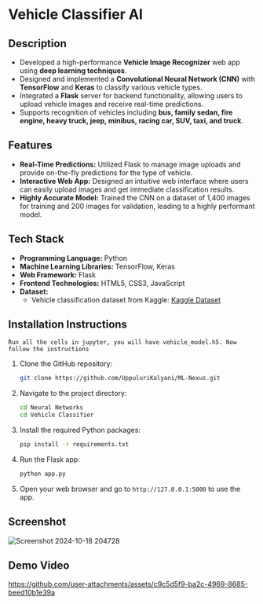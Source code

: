 # Vehicle Classifier AI

## Description

- Developed a high-performance **Vehicle Image Recognizer** web app using **deep learning techniques**.
- Designed and implemented a **Convolutional Neural Network (CNN)** with **TensorFlow** and **Keras** to classify various vehicle types.
- Integrated a **Flask** server for backend functionality, allowing users to upload vehicle images and receive real-time predictions.
- Supports recognition of vehicles including **bus, family sedan, fire engine, heavy truck, jeep, minibus, racing car, SUV, taxi, and truck**.

## Features

- **Real-Time Predictions:** Utilized Flask to manage image uploads and provide on-the-fly predictions for the type of vehicle.
- **Interactive Web App:** Designed an intuitive web interface where users can easily upload images and get immediate classification results.
- **Highly Accurate Model:** Trained the CNN on a dataset of 1,400 images for training and 200 images for validation, leading to a highly performant model.

## Tech Stack

- **Programming Language:** Python
- **Machine Learning Libraries:** TensorFlow, Keras
- **Web Framework:** Flask
- **Frontend Technologies:** HTML5, CSS3, JavaScript
- **Dataset:** 
  - Vehicle classification dataset from Kaggle: [Kaggle Dataset](https://www.kaggle.com/datasets/marquis03/vehicle-classification)

## Installation Instructions

`Run all the cells in jupyter, you will have vehicle_model.h5. Now follow the instructions`

1. Clone the GitHub repository:
   ```bash
   git clone https://github.com/UppuluriKalyani/ML-Nexus.git
   ```

2. Navigate to the project directory:
   ```bash
   cd Neural Networks
   cd Vehicle Classifier
   ```

3. Install the required Python packages:
   ```bash
   pip install -r requirements.txt
   ```

4. Run the Flask app:
   ```bash
   python app.py
   ```

5. Open your web browser and go to `http://127.0.0.1:5000` to use the app.

## Screenshot

![Screenshot 2024-10-18 204728](https://github.com/user-attachments/assets/4706df55-48be-4aca-a606-2c7546318a00)

## Demo Video

https://github.com/user-attachments/assets/c9c5d5f9-ba2c-4969-8685-beed10b1e39a
